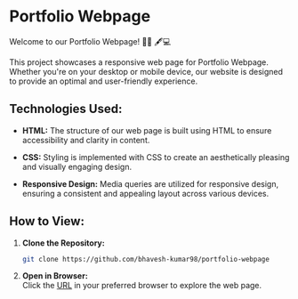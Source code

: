 # Portfolio Webpage

Welcome to our Portfolio Webpage! 👨‍🎓 🖋💻

This project showcases a responsive web page for Portfolio Webpage. Whether you're on your desktop or mobile device, our website is designed to provide an optimal and user-friendly experience.

## Technologies Used:

- **HTML:**
  The structure of our web page is built using HTML to ensure accessibility and clarity in content.

- **CSS:**
  Styling is implemented with CSS to create an aesthetically pleasing and visually engaging design.

- **Responsive Design:**
  Media queries are utilized for responsive design, ensuring a consistent and appealing layout across various devices.

## How to View:

1. **Clone the Repository:**
   ```bash
   git clone https://github.com/bhavesh-kumar98/portfolio-webpage

2. **Open in Browser:**<br/>
   Click the [URL](https://bhavesh-kumar98.github.io/portfolio-webpage) in your preferred browser to explore the web page.


